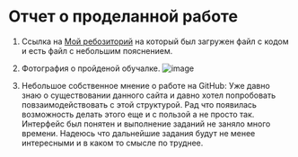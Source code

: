 # Отчет о проделанной работе

1. Ссылка на [Мой ребозиторий](https://github.com/Shuller-d2/Fibonachy) на который был загружен файл с кодом и есть файл с небольшим пояснением.

2. Фотография о пройденой обучалке. ![image](https://github.com/user-attachments/assets/5ad2ec42-e776-40d5-aa7c-0ab552b178d9)

3. Небольшое собственное мнение о работе на GitHub: Уже давно знаю о существовании данного сайта и давно хотел попробовать повзаимодействовать с этой структурой. Рад что появилась возможность делать этого еще и с пользой а не просто так. Интерфейс был понятен и выполнение заданий не заняло много времени. Надеюсь что дальнейшие задания будут не менее интересными и в каком то смысле по труднее.
